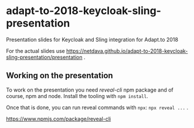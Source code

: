 # adapt-to-2018-keycloak-sling-presentation

Presentation slides for Keycloak and Sling integration for Adapt.to 2018

For the actual slides use https://netdava.github.io/adapt-to-2018-keycloak-sling-presentation/presentation .

## Working on the presentation

To work on the presentation you need *reveal-cli* npm package and of course, npm and node.
Install the tooling with `npm install`.

Once that is done, you can run reveal commands with `npx`: `npx reveal ...` .

https://www.npmjs.com/package/reveal-cli
